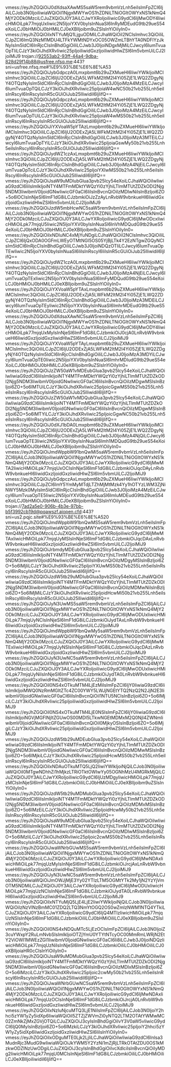 
vmess://eyJhZGQiOiJ0dXdsaXAwMS5saW5rem9vbmVzLnh5eiIsImFpZCI6IjAiLCJob3N0IjoiIiwiaWQiOiI1NjgxMWYwOS1hZDNiLTNiOGItOWYxNS1kNmQ4MjY2ODk0MzciLCJuZXQiOiJ0Y3AiLCJwYXRoIjoiIiwicG9ydCI6IjMwODY4IiwicHMiOiLpk77mjqUxIiwic2N5IjoiYXV0byIsInNuaSI6InRyMDEudG9tb29ueS54eXoiLCJ0bHMiOiJ0bHMiLCJ0eXBlIjoibm9uZSIsInYiOiIyIn0=
vmess://eyJhZGQiOiIxNTYuMjQ1LjguODMiLCJhaWQiOiI2NCIsImhvc3QiOiIiLCJpZCI6ImQ3NzM1MDU4LTFkYWMtNDYxOC05OWZmLTBhYTA0NDFlYzJkNyIsIm5ldCI6InRjcCIsInBhdGgiOiIiLCJwb3J0IjoiNDgxMjMiLCJwcyI6IumTvuaOpTIiLCJzY3kiOiJhdXRvIiwic25pIjoiIiwidGxzIjoiIiwidHlwZSI6Im5vbmUiLCJ2IjoiMiJ9
trojan://92553ab2-93ff-44a4-9dba-828d29f14b88@usfree.nfsq.me:443?sni=usfree.nfsq.me#%E9%93%BE%E6%8E%A53
vmess://eyJhZGQiOiJybGdpczA0Lmxpbmt6b29uZXMueHl6IiwiYWlkIjoiMCIsImhvc3QiOiIiLCJpZCI6IjU2ODExZjA5LWFkM2ItM2I4Yi05ZjE1LWQ2ZDgyNjY4OTQzNyIsIm5ldCI6InRjcCIsInBhdGgiOiIiLCJwb3J0IjoiMzA4MzEiLCJwcyI6IumTvuaOpTQiLCJzY3kiOiJhdXRvIiwic25pIjoiaW4wNC50b21vb255Lnh5eiIsInRscyI6InRscyIsInR5cGUiOiJub25lIiwidiI6IjIifQ==
vmess://eyJhZGQiOiJybGdpczAxLmxpbmt6b29uZXMueHl6IiwiYWlkIjoiMCIsImhvc3QiOiIiLCJpZCI6IjU2ODExZjA5LWFkM2ItM2I4Yi05ZjE1LWQ2ZDgyNjY4OTQzNyIsIm5ldCI6InRjcCIsInBhdGgiOiIiLCJwb3J0IjoiMzA4MzEiLCJwcyI6IumTvuaOpTUiLCJzY3kiOiJhdXRvIiwic25pIjoiaW4wMS50b21vb255Lnh5eiIsInRscyI6InRscyIsInR5cGUiOiJub25lIiwidiI6IjIifQ==
vmess://eyJhZGQiOiJiYXVoaW5pYTAzLmxpbmt6b29uZXMueHl6IiwiYWlkIjoiMCIsImhvc3QiOiIiLCJpZCI6IjU2ODExZjA5LWFkM2ItM2I4Yi05ZjE1LWQ2ZDgyNjY4OTQzNyIsIm5ldCI6InRjcCIsInBhdGgiOiIiLCJwb3J0IjoiMzA3MTEiLCJwcyI6IumTvuaOpTYiLCJzY3kiOiJhdXRvIiwic25pIjoiaGswMy50b21vb255Lnh5eiIsInRscyI6InRscyIsInR5cGUiOiJub25lIiwidiI6IjIifQ==
vmess://eyJhZGQiOiJydWZ1czAxLmxpbmt6b29uZXMueHl6IiwiYWlkIjoiMCIsImhvc3QiOiIiLCJpZCI6IjU2ODExZjA5LWFkM2ItM2I4Yi05ZjE1LWQ2ZDgyNjY4OTQzNyIsIm5ldCI6InRjcCIsInBhdGgiOiIiLCJwb3J0IjoiMzA4NjEiLCJwcyI6IumTvuaOpTciLCJzY3kiOiJhdXRvIiwic25pIjoiYXIwMS50b21vb255Lnh5eiIsInRscyI6InRscyIsInR5cGUiOiJub25lIiwidiI6IjIifQ==
vmess://eyJhZGQiOiJsaW9uMDIubGlua3pvb25lcy54eXoiLCJhaWQiOiIwIiwiaG9zdCI6IiIsImlkIjoiNTY4MTFmMDktYWQzYi0zYjhiLTlmMTUtZDZkODI2Njg5NDM3IiwibmV0IjoidGNwIiwicGF0aCI6IiIsInBvcnQiOiIzMDIwNiIsInBzIjoi6ZO+5o6lOCIsInNjeSI6ImF1dG8iLCJzbmkiOiJzZzAyLnRvbW9vbnkueHl6IiwidGxzIjoidGxzIiwidHlwZSI6Im5vbmUiLCJ2IjoiMiJ9
vmess://eyJhZGQiOiJzdW5mbHcwNC5saW5rem9vbmVzLnh5eiIsImFpZCI6IjAiLCJob3N0IjoiIiwiaWQiOiI1NjgxMWYwOS1hZDNiLTNiOGItOWYxNS1kNmQ4MjY2ODk0MzciLCJuZXQiOiJ0Y3AiLCJwYXRoIjoiIiwicG9ydCI6IjMwODcxIiwicHMiOiLpk77mjqU5Iiwic2N5IjoiYXV0byIsInNuaSI6InVhMDQudG9tb29ueS54eXoiLCJ0bHMiOiJ0bHMiLCJ0eXBlIjoibm9uZSIsInYiOiIyIn0=
vmess://eyJhZGQiOiIxNDIuNC4xMjYuNDgiLCJhaWQiOiI2NCIsImhvc3QiOiIiLCJpZCI6IjQxODA0OGFmLWEyOTMtNGI5OS05YjBjLTk4Y2EzNTgwZGQyNCIsIm5ldCI6InRjcCIsInBhdGgiOiIiLCJwb3J0IjoiNDQzOTIiLCJwcyI6IumTvuaOpTEwIiwic2N5IjoiYXV0byIsInNuaSI6IiIsInRscyI6IiIsInR5cGUiOiJub25lIiwidiI6IjIifQ==
vmess://eyJhZGQiOiJydWZ1czA0Lmxpbmt6b29uZXMueHl6IiwiYWlkIjoiMCIsImhvc3QiOiIiLCJpZCI6IjU2ODExZjA5LWFkM2ItM2I4Yi05ZjE1LWQ2ZDgyNjY4OTQzNyIsIm5ldCI6InRjcCIsInBhdGgiOiIiLCJwb3J0IjoiMzA4NjEiLCJwcyI6IumTvuaOpTExIiwic2N5IjoiYXV0byIsInNuaSI6ImFyMDQudG9tb29ueS54eXoiLCJ0bHMiOiJ0bHMiLCJ0eXBlIjoibm9uZSIsInYiOiIyIn0=
vmess://eyJhZGQiOiJiYXVoaW5pYTAxLmxpbmt6b29uZXMueHl6IiwiYWlkIjoiMCIsImhvc3QiOiIiLCJpZCI6IjU2ODExZjA5LWFkM2ItM2I4Yi05ZjE1LWQ2ZDgyNjY4OTQzNyIsIm5ldCI6InRjcCIsInBhdGgiOiIiLCJwb3J0IjoiMzA3MDEiLCJwcyI6IumTvuaOpTEyIiwic2N5IjoiYXV0byIsInNuaSI6ImhrMDEudG9tb29ueS54eXoiLCJ0bHMiOiJ0bHMiLCJ0eXBlIjoibm9uZSIsInYiOiIyIn0=
vmess://eyJhZGQiOiJ0dXdsaXAwNC5saW5rem9vbmVzLnh5eiIsImFpZCI6IjAiLCJob3N0IjoiIiwiaWQiOiI1NjgxMWYwOS1hZDNiLTNiOGItOWYxNS1kNmQ4MjY2ODk0MzciLCJuZXQiOiJ0Y3AiLCJwYXRoIjoiIiwicG9ydCI6IjMwODY4IiwicHMiOiLpk77mjqUxMyIsInNjeSI6ImF1dG8iLCJzbmkiOiJ0cjA0LnRvbW9vbnkueHl6IiwidGxzIjoidGxzIiwidHlwZSI6Im5vbmUiLCJ2IjoiMiJ9
vmess://eyJhZGQiOiJiYXVoaW5pYTAyLmxpbmt6b29uZXMueHl6IiwiYWlkIjoiMCIsImhvc3QiOiIiLCJpZCI6IjU2ODExZjA5LWFkM2ItM2I4Yi05ZjE1LWQ2ZDgyNjY4OTQzNyIsIm5ldCI6InRjcCIsInBhdGgiOiIiLCJwb3J0IjoiMzA3MDYiLCJwcyI6IumTvuaOpTE0Iiwic2N5IjoiYXV0byIsInNuaSI6ImhrMDIudG9tb29ueS54eXoiLCJ0bHMiOiJ0bHMiLCJ0eXBlIjoibm9uZSIsInYiOiIyIn0=
vmess://eyJhZGQiOiJzZW50aW1vMDEubGlua3pvb25lcy54eXoiLCJhaWQiOiIwIiwiaG9zdCI6IiIsImlkIjoiNTY4MTFmMDktYWQzYi0zYjhiLTlmMTUtZDZkODI2Njg5NDM3IiwibmV0IjoidGNwIiwicGF0aCI6IiIsInBvcnQiOiIzMDgwMSIsInBzIjoi6ZO+5o6lMTUiLCJzY3kiOiJhdXRvIiwic25pIjoicGgwMS50b21vb255Lnh5eiIsInRscyI6InRscyIsInR5cGUiOiJub25lIiwidiI6IjIifQ==
vmess://eyJhZGQiOiJzZW50aW1vMDQubGlua3pvb25lcy54eXoiLCJhaWQiOiIwIiwiaG9zdCI6IiIsImlkIjoiNTY4MTFmMDktYWQzYi0zYjhiLTlmMTUtZDZkODI2Njg5NDM3IiwibmV0IjoidGNwIiwicGF0aCI6IiIsInBvcnQiOiIzMDgwMSIsInBzIjoi6ZO+5o6lMTYiLCJzY3kiOiJhdXRvIiwic25pIjoicGgwNC50b21vb255Lnh5eiIsInRscyI6InRscyIsInR5cGUiOiJub25lIiwidiI6IjIifQ==
vmess://eyJhZGQiOiJ0dXJ1bDA0Lmxpbmt6b29uZXMueHl6IiwiYWlkIjoiMCIsImhvc3QiOiIiLCJpZCI6IjU2ODExZjA5LWFkM2ItM2I4Yi05ZjE1LWQ2ZDgyNjY4OTQzNyIsIm5ldCI6InRjcCIsInBhdGgiOiIiLCJwb3J0IjoiMzA4NjQiLCJwcyI6IumTvuaOpTE3Iiwic2N5IjoiYXV0byIsInNuaSI6Imh1MDQudG9tb29ueS54eXoiLCJ0bHMiOiJ0bHMiLCJ0eXBlIjoibm9uZSIsInYiOiIyIn0=
vmess://eyJhZGQiOiJmdWppbW91bnQwMi5saW5rem9vbmVzLnh5eiIsImFpZCI6IjAiLCJob3N0IjoiIiwiaWQiOiI1NjgxMWYwOS1hZDNiLTNiOGItOWYxNS1kNmQ4MjY2ODk0MzciLCJuZXQiOiJ0Y3AiLCJwYXRoIjoiIiwicG9ydCI6IjMwMTA2IiwicHMiOiLpk77mjqUxOCIsInNjeSI6ImF1dG8iLCJzbmkiOiJqcDAyLnRvbW9vbnkueHl6IiwidGxzIjoidGxzIiwidHlwZSI6Im5vbmUiLCJ2IjoiMiJ9
vmess://eyJhZGQiOiJybGdpczAxLmxpbmt6b29uZXMueHl6IiwiYWlkIjoiMCIsImhvc3QiOiIiLCJpZCI6ImY5YmMyMTdjLTZhMjMtMzk4Yy1hOTYzLWM3ZjNiNWY5Mzk0MyIsIm5ldCI6InRjcCIsInBhdGgiOiIiLCJwb3J0IjoiMzA4MzEiLCJwcyI6IumTvuaOpTE5Iiwic2N5IjoiYXV0byIsInNuaSI6ImluMDEudG9tb29ueS54eXoiLCJ0bHMiOiJ0bHMiLCJ0eXBlIjoibm9uZSIsInYiOiIyIn0=
trojan://7ad2a5e0-906b-4b3e-97bb-b5f3992cb19d@pqawszf.aiopen.cfd:443?sni=us2.pqjc.site#%E9%93%BE%E6%8E%A520
vmess://eyJhZGQiOiJmdWppbW91bnQwMS5saW5rem9vbmVzLnh5eiIsImFpZCI6IjAiLCJob3N0IjoiIiwiaWQiOiI1NjgxMWYwOS1hZDNiLTNiOGItOWYxNS1kNmQ4MjY2ODk0MzciLCJuZXQiOiJ0Y3AiLCJwYXRoIjoiIiwicG9ydCI6IjMwMTAxIiwicHMiOiLpk77mjqUyMSIsInNjeSI6ImF1dG8iLCJzbmkiOiJqcDAxLnRvbW9vbnkueHl6IiwidGxzIjoidGxzIiwidHlwZSI6Im5vbmUiLCJ2IjoiMiJ9
vmess://eyJhZGQiOiJrbmdyMDEubGlua3pvb25lcy54eXoiLCJhaWQiOiIwIiwiaG9zdCI6IiIsImlkIjoiNTY4MTFmMDktYWQzYi0zYjhiLTlmMTUtZDZkODI2Njg5NDM3IiwibmV0IjoidGNwIiwicGF0aCI6IiIsInBvcnQiOiIzMDgyMSIsInBzIjoi6ZO+5o6lMjIiLCJzY3kiOiJhdXRvIiwic25pIjoiYXUwMS50b21vb255Lnh5eiIsInRscyI6InRscyIsInR5cGUiOiJub25lIiwidiI6IjIifQ==
vmess://eyJhZGQiOiJzdW5tb29uMDIubGlua3pvb25lcy54eXoiLCJhaWQiOiIwIiwiaG9zdCI6IiIsImlkIjoiNTY4MTFmMDktYWQzYi0zYjhiLTlmMTUtZDZkODI2Njg5NDM3IiwibmV0IjoidGNwIiwicGF0aCI6IiIsInBvcnQiOiIzMDMwNiIsInBzIjoi6ZO+5o6lMjMiLCJzY3kiOiJhdXRvIiwic25pIjoidHcwMi50b21vb255Lnh5eiIsInRscyI6InRscyIsInR5cGUiOiJub25lIiwidiI6IjIifQ==
vmess://eyJhZGQiOiJyN3UwMS5saW5rem9vbmVzLnh5eiIsImFpZCI6IjAiLCJob3N0IjoiIiwiaWQiOiI1NjgxMWYwOS1hZDNiLTNiOGItOWYxNS1kNmQ4MjY2ODk0MzciLCJuZXQiOiJ0Y3AiLCJwYXRoIjoiIiwicG9ydCI6IjMwODUxIiwicHMiOiLpk77mjqUyNCIsInNjeSI6ImF1dG8iLCJzbmkiOiJydTAxLnRvbW9vbnkueHl6IiwidGxzIjoidGxzIiwidHlwZSI6Im5vbmUiLCJ2IjoiMiJ9
vmess://eyJhZGQiOiJmdWppbW91bnQwMy5saW5rem9vbmVzLnh5eiIsImFpZCI6IjAiLCJob3N0IjoiIiwiaWQiOiI1NjgxMWYwOS1hZDNiLTNiOGItOWYxNS1kNmQ4MjY2ODk0MzciLCJuZXQiOiJ0Y3AiLCJwYXRoIjoiIiwicG9ydCI6IjMwMTExIiwicHMiOiLpk77mjqUyNSIsInNjeSI6ImF1dG8iLCJzbmkiOiJqcDAzLnRvbW9vbnkueHl6IiwidGxzIjoidGxzIiwidHlwZSI6Im5vbmUiLCJ2IjoiMiJ9
vmess://eyJhZGQiOiJyN3UwNC5saW5rem9vbmVzLnh5eiIsImFpZCI6IjAiLCJob3N0IjoiIiwiaWQiOiI1NjgxMWYwOS1hZDNiLTNiOGItOWYxNS1kNmQ4MjY2ODk0MzciLCJuZXQiOiJ0Y3AiLCJwYXRoIjoiIiwicG9ydCI6IjMwODUxIiwicHMiOiLpk77mjqUyNiIsInNjeSI6ImF1dG8iLCJzbmkiOiJydTA0LnRvbW9vbnkueHl6IiwidGxzIjoidGxzIiwidHlwZSI6Im5vbmUiLCJ2IjoiMiJ9
vmess://eyJhZGQiOiI0NS4xOTkuMTM4LjEzMiIsImFpZCI6IjY0IiwiaG9zdCI6IiIsImlkIjoiMWQ0NzRmMGItZTc4ZC00YWY5LWJjNGEtYTQ2NzQ2N2JjN2E3IiwibmV0IjoidGNwIiwicGF0aCI6IiIsInBvcnQiOiI1NTU5NCIsInBzIjoi6ZO+5o6lMjciLCJzY3kiOiJhdXRvIiwic25pIjoiIiwidGxzIjoiIiwidHlwZSI6Im5vbmUiLCJ2IjoiMiJ9
vmess://eyJhZGQiOiI0NS4xOTkuMTM4LjE0NSIsImFpZCI6IjY0IiwiaG9zdCI6IiIsImlkIjoiNGVjMGFlNjItZGUwOS00MDI5LTkwNGEtMDMxM2Q0NjI4ZWNmIiwibmV0IjoidGNwIiwicGF0aCI6IiIsInBvcnQiOiI0MjkyOSIsInBzIjoi6ZO+5o6lMjgiLCJzY3kiOiJhdXRvIiwic25pIjoiIiwidGxzIjoiIiwidHlwZSI6Im5vbmUiLCJ2IjoiMiJ9
vmess://eyJhZGQiOiJzdW5tb29uMDEubGlua3pvb25lcy54eXoiLCJhaWQiOiIwIiwiaG9zdCI6IiIsImlkIjoiNTY4MTFmMDktYWQzYi0zYjhiLTlmMTUtZDZkODI2Njg5NDM3IiwibmV0IjoidGNwIiwicGF0aCI6IiIsInBvcnQiOiIzMDMwMSIsInBzIjoi6ZO+5o6lMjkiLCJzY3kiOiJhdXRvIiwic25pIjoidHcwMS50b21vb255Lnh5eiIsInRscyI6InRscyIsInR5cGUiOiJub25lIiwidiI6IjIifQ==
vmess://eyJhZGQiOiIxNDAuOTkuMTQ5LjQ2IiwiYWlkIjoiNjQiLCJob3N0IjoiIiwiaWQiOiI0MTgwNDhhZi1hMjkzLTRiOTktOWIwYy05OGNhMzU4MGRkMjQiLCJuZXQiOiJ0Y3AiLCJwYXRoIjoiIiwicG9ydCI6IjUzMDgyIiwicHMiOiLpk77mjqUzMCIsInNjeSI6ImF1dG8iLCJzbmkiOiIiLCJ0bHMiOiIiLCJ0eXBlIjoibm9uZSIsInYiOiIyIn0=
vmess://eyJhZGQiOiJzdW5tb29uMDMubGlua3pvb25lcy54eXoiLCJhaWQiOiIwIiwiaG9zdCI6IiIsImlkIjoiNTY4MTFmMDktYWQzYi0zYjhiLTlmMTUtZDZkODI2Njg5NDM3IiwibmV0IjoidGNwIiwicGF0aCI6IiIsInBvcnQiOiIzMDMxMSIsInBzIjoi6ZO+5o6lMzEiLCJzY3kiOiJhdXRvIiwic25pIjoidHcwMy50b21vb255Lnh5eiIsInRscyI6InRscyIsInR5cGUiOiJub25lIiwidiI6IjIifQ==
vmess://eyJhZGQiOiJsaW9uMDEubGlua3pvb25lcy54eXoiLCJhaWQiOiIwIiwiaG9zdCI6IiIsImlkIjoiNTY4MTFmMDktYWQzYi0zYjhiLTlmMTUtZDZkODI2Njg5NDM3IiwibmV0IjoidGNwIiwicGF0aCI6IiIsInBvcnQiOiIzMDIwMSIsInBzIjoi6ZO+5o6lMzIiLCJzY3kiOiJhdXRvIiwic25pIjoic2cwMS50b21vb255Lnh5eiIsInRscyI6InRscyIsInR5cGUiOiJub25lIiwidiI6IjIifQ==
vmess://eyJhZGQiOiJwaWNrbGUwMS5saW5rem9vbmVzLnh5eiIsImFpZCI6IjAiLCJob3N0IjoiIiwiaWQiOiI1NjgxMWYwOS1hZDNiLTNiOGItOWYxNS1kNmQ4MjY2ODk0MzciLCJuZXQiOiJ0Y3AiLCJwYXRoIjoiIiwicG9ydCI6IjMwNDAxIiwicHMiOiLpk77mjqUzMyIsInNjeSI6ImF1dG8iLCJzbmkiOiJrcjAxLnRvbW9vbnkueHl6IiwidGxzIjoidGxzIiwidHlwZSI6Im5vbmUiLCJ2IjoiMiJ9
vmess://eyJhZGQiOiJyN3UwNC5saW5rem9vbmVzLnh5eiIsImFpZCI6IjAiLCJob3N0IjoiIiwiaWQiOiJmOWJjMjE3Yy02YTIzLTM5OGMtYTk2My1jN2YzYjVmOTM5NDMiLCJuZXQiOiJ0Y3AiLCJwYXRoIjoiIiwicG9ydCI6IjMwODUxIiwicHMiOiLpk77mjqUzNCIsInNjeSI6ImF1dG8iLCJzbmkiOiJydTA0LnRvbW9vbnkueHl6IiwidGxzIjoidGxzIiwidHlwZSI6Im5vbmUiLCJ2IjoiMiJ9
vmess://eyJhZGQiOiIxNTYuMjQ5LjE4LjE2IiwiYWlkIjoiNjQiLCJob3N0IjoiIiwiaWQiOiIzNzVlNzBmMC01ZDQ2LTQ3NmYtOGQ2OS0wZmIzNWM1NTQ4YTkiLCJuZXQiOiJ0Y3AiLCJwYXRoIjoiIiwicG9ydCI6IjQ4MTIzIiwicHMiOiLpk77mjqUzNSIsInNjeSI6ImF1dG8iLCJzbmkiOiIiLCJ0bHMiOiIiLCJ0eXBlIjoibm9uZSIsInYiOiIyIn0=
vmess://eyJhZGQiOiI0NS4xNDQuMTc5LjEzOCIsImFpZCI6IjAiLCJob3N0IjoiZ3cuYWxpY2RuLmNvbSIsImlkIjoiOTZjYmU0YTYtNTcyOC00MmRmLWRjN2EtY2ViOWI1MWEzZGI1IiwibmV0IjoidGNwIiwicGF0aCI6Ii8iLCJwb3J0IjoiNDQzIiwicHMiOiLpk77mjqUzNiIsInNjeSI6ImF1dG8iLCJzbmkiOiIiLCJ0bHMiOiIiLCJ0eXBlIjoiaHR0cCIsInYiOiIyIn0=
vmess://eyJhZGQiOiJsaW9uMDMubGlua3pvb25lcy54eXoiLCJhaWQiOiIwIiwiaG9zdCI6IiIsImlkIjoiNTY4MTFmMDktYWQzYi0zYjhiLTlmMTUtZDZkODI2Njg5NDM3IiwibmV0IjoidGNwIiwicGF0aCI6IiIsInBvcnQiOiIzMDIxMSIsInBzIjoi6ZO+5o6lMzciLCJzY3kiOiJhdXRvIiwic25pIjoic2cwMy50b21vb255Lnh5eiIsInRscyI6InRscyIsInR5cGUiOiJub25lIiwidiI6IjIifQ==
vmess://eyJhZGQiOiJwaWNrbGUwNC5saW5rem9vbmVzLnh5eiIsImFpZCI6IjAiLCJob3N0IjoiIiwiaWQiOiI1NjgxMWYwOS1hZDNiLTNiOGItOWYxNS1kNmQ4MjY2ODk0MzciLCJuZXQiOiJ0Y3AiLCJwYXRoIjoiIiwicG9ydCI6IjMwNDAxIiwicHMiOiLpk77mjqUzOCIsInNjeSI6ImF1dG8iLCJzbmkiOiJrcjA0LnRvbW9vbnkueHl6IiwidGxzIjoidGxzIiwidHlwZSI6Im5vbmUiLCJ2IjoiMiJ9
vmess://eyJhZGQiOiIxNzIuNjcuMTQ3LjE1NiIsImFpZCI6IjAiLCJob3N0IjoiY2hhci5zYW1yZy5idXp6IiwiaWQiOiI5ZTZjZWVmZi0yNTQ2LTM2OTAtYWMwMC02ZmNkZjMxZGVjOTQiLCJuZXQiOiJ3cyIsInBhdGgiOiIvY3V0aW5vIiwicG9ydCI6IjQ0MyIsInBzIjoi6ZO+5o6lMzkiLCJzY3kiOiJhdXRvIiwic25pIjoiY2hhci5zYW1yZy5idXp6IiwidGxzIjoidGxzIiwidHlwZSI6IiIsInYiOiIyIn0=
vmess://eyJhZGQiOiIxODguMTE0Ljk2LjIiLCJhaWQiOiIwIiwiaG9zdCI6Inlsa3MudnRjc3MudG9wIiwiaWQiOiJkYWM5Y2YzNi1mZjRjLTRkOTAtZDU0OS1kMzkwODZlNzUwODgiLCJuZXQiOiJ3cyIsInBhdGgiOiIvcXdlciIsInBvcnQiOiIyMDg2IiwicHMiOiLpk77mjqU0MCIsInNjeSI6ImF1dG8iLCJzbmkiOiIiLCJ0bHMiOiIiLCJ0eXBlIjoiIiwidiI6IjIifQ==
